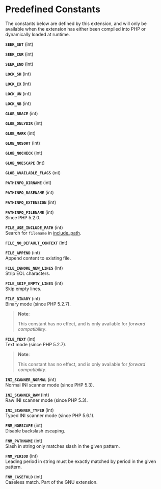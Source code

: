 Predefined Constants
====================

The constants below are defined by this extension, and will only be
available when the extension has either been compiled into PHP or
dynamically loaded at runtime.

**`SEEK_SET`** (<span class="type">int</span>)  
<span class="simpara"> </span>

**`SEEK_CUR`** (<span class="type">int</span>)  
<span class="simpara"> </span>

**`SEEK_END`** (<span class="type">int</span>)  
<span class="simpara"> </span>

**`LOCK_SH`** (<span class="type">int</span>)  
<span class="simpara"> </span>

**`LOCK_EX`** (<span class="type">int</span>)  
<span class="simpara"> </span>

**`LOCK_UN`** (<span class="type">int</span>)  
<span class="simpara"> </span>

**`LOCK_NB`** (<span class="type">int</span>)  
<span class="simpara"> </span>

**`GLOB_BRACE`** (<span class="type">int</span>)  
<span class="simpara"> </span>

**`GLOB_ONLYDIR`** (<span class="type">int</span>)  
<span class="simpara"> </span>

**`GLOB_MARK`** (<span class="type">int</span>)  
<span class="simpara"> </span>

**`GLOB_NOSORT`** (<span class="type">int</span>)  
<span class="simpara"> </span>

**`GLOB_NOCHECK`** (<span class="type">int</span>)  
<span class="simpara"> </span>

**`GLOB_NOESCAPE`** (<span class="type">int</span>)  
<span class="simpara"> </span>

**`GLOB_AVAILABLE_FLAGS`** (<span class="type">int</span>)  
<span class="simpara"> </span>

**`PATHINFO_DIRNAME`** (<span class="type">int</span>)  
<span class="simpara"> </span>

**`PATHINFO_BASENAME`** (<span class="type">int</span>)  
<span class="simpara"> </span>

**`PATHINFO_EXTENSION`** (<span class="type">int</span>)  
<span class="simpara"> </span>

**`PATHINFO_FILENAME`** (<span class="type">int</span>)  
<span class="simpara"> Since PHP 5.2.0. </span>

**`FILE_USE_INCLUDE_PATH`** (<span class="type">int</span>)  
<span class="simpara"> Search for `filename` in
<a href="/ini/core.html#ini.include-path" class="link">include_path</a>.
</span>

**`FILE_NO_DEFAULT_CONTEXT`** (<span class="type">int</span>)  
<span class="simpara"> </span>

**`FILE_APPEND`** (<span class="type">int</span>)  
<span class="simpara"> Append content to existing file. </span>

**`FILE_IGNORE_NEW_LINES`** (<span class="type">int</span>)  
<span class="simpara"> Strip EOL characters. </span>

**`FILE_SKIP_EMPTY_LINES`** (<span class="type">int</span>)  
<span class="simpara"> Skip empty lines. </span>

**`FILE_BINARY`** (<span class="type">int</span>)  
Binary mode (since PHP 5.2.7).

> **Note**:
>
> This constant has no effect, and is only available for *forward
> compatibility*.

**`FILE_TEXT`** (<span class="type">int</span>)  
Text mode (since PHP 5.2.7).

> **Note**:
>
> This constant has no effect, and is only available for *forward
> compatibility*.

**`INI_SCANNER_NORMAL`** (<span class="type">int</span>)  
<span class="simpara"> Normal INI scanner mode (since PHP 5.3). </span>

**`INI_SCANNER_RAW`** (<span class="type">int</span>)  
<span class="simpara"> Raw INI scanner mode (since PHP 5.3). </span>

**`INI_SCANNER_TYPED`** (<span class="type">int</span>)  
<span class="simpara"> Typed INI scanner mode (since PHP 5.6.1). </span>

**`FNM_NOESCAPE`** (<span class="type">int</span>)  
<span class="simpara"> Disable backslash escaping. </span>

**`FNM_PATHNAME`** (<span class="type">int</span>)  
<span class="simpara"> Slash in string only matches slash in the given
pattern. </span>

**`FNM_PERIOD`** (<span class="type">int</span>)  
<span class="simpara"> Leading period in string must be exactly matched
by period in the given pattern. </span>

**`FNM_CASEFOLD`** (<span class="type">int</span>)  
<span class="simpara"> Caseless match. Part of the GNU extension.
</span>
